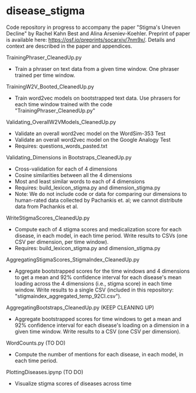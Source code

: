 # disease_stigma
Code repository in progress to accompany the paper "Stigma's Uneven Decline" by Rachel Kahn Best and Alina Arseniev-Koehler. Preprint of paper is available here: https://osf.io/preprints/socarxiv/7nm9x/. Details and context are described in the paper and appendices. 

TrainingPhraser_CleanedUp.py
* Train a phraser on text data from a given time window. One phraser trained per time window. 

TrainingW2V_Booted_CleanedUp.py
* Train word2vec models on bootstrapped text data. Use phrasers for each time window trained with the code "TrainingPhraser_CleanedUp.py"

Validating_OverallW2VModels_CleanedUp.py
* Validate an overall word2vec model on the WordSim-353 Test
* Validate an overall word2vec model on the Google Analogy Test
* Requires: questions_words_pasted.txt

Validating_Dimensions in Bootstraps_CleanedUp.py
* Cross-validation for each of 4 dimensions
* Cosine similarities between all the 4 dimensions
* Most and least similar words to each of 4 dimensions
* Requires: build_lexicon_stigma.py and dimension_stigma.py
* Note: We do not include code or data for comparing our dimensions to human-rated data collected by Pachankis et. al; we cannot distribute data from Pachankis et al.  

WriteStigmaScores_CleanedUp.py
* Compute each of 4 stigma scores and medicalization score for each disease, in each model, in each time period. Write results to CSVs (one CSV per dimension, per time window).
* Requires: build_lexicon_stigma.py and dimension_stigma.py

AggregatingStigmaScores_StigmaIndex_CleanedUp.py
* Aggregate bootstrapped scores for the time windows and 4 dimensions to get a mean and 92% confidence interval for each disease's mean loading across the 4 dimensions (i.e., stigma score) in each time window. Write results to a single CSV (included in this repository: "stigmaindex_aggregated_temp_92CI.csv").

AggregatingBootstraps_CleanedUp.py (KEEP CLEANING UP)
* Aggregate bootstrapped scores for time windows to get a mean and 92% confidence interval for each disease's loading on a dimension in a given time window. Write results to a CSV (one CSV per dimension). 

WordCounts.py (TO DO)
* Compute the number of mentions for each disease, in each model, in each time period. 

PlottingDiseases.ipynp (TO DO)
* Visualize stigma scores of diseases across time
